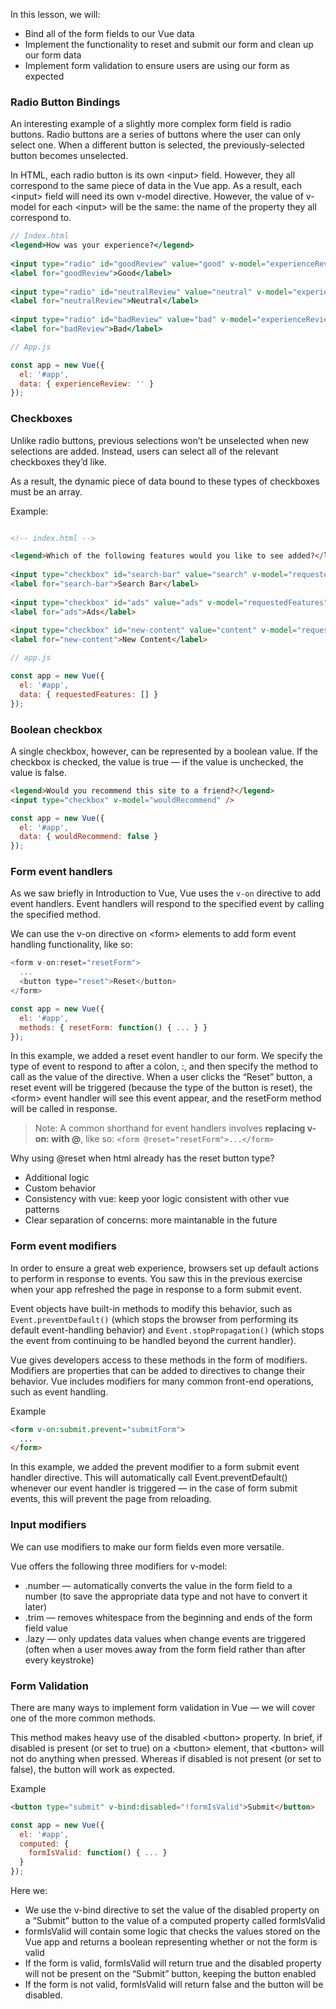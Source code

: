 In this lesson, we will:

- Bind all of the form fields to our Vue data
- Implement the functionality to reset and submit our form and clean up our form data
- Implement form validation to ensure users are using our form as expected

### Radio Button Bindings

An interesting example of a slightly more complex form field is radio buttons. Radio buttons are a series of buttons where the user can only select one. When a different button is selected, the previously-selected button becomes unselected.

In HTML, each radio button is its own \<input> field. However, they all correspond to the same piece of data in the Vue app. As a result, each \<input> field will need its own v-model directive. However, the value of v-model for each \<input> will be the same: the name of the property they all correspond to.

```jsx
// Index.html
<legend>How was your experience?</legend>
 
<input type="radio" id="goodReview" value="good" v-model="experienceReview" />
<label for="goodReview">Good</label>
 
<input type="radio" id="neutralReview" value="neutral" v-model="experienceReview" />
<label for="neutralReview">Neutral</label>
 
<input type="radio" id="badReview" value="bad" v-model="experienceReview" />
<label for="badReview">Bad</label>

// App.js

const app = new Vue({ 
  el: '#app', 
  data: { experienceReview: '' } 
});
```

### Checkboxes

Unlike radio buttons, previous selections won’t be unselected when new selections are added. Instead, users can select all of the relevant checkboxes they’d like.

As a result, the dynamic piece of data bound to these types of checkboxes must be an array.

Example:

```html

<!-- index.html -->

<legend>Which of the following features would you like to see added?</legend>
 
<input type="checkbox" id="search-bar" value="search" v-model="requestedFeatures">
<label for="search-bar">Search Bar</label>
 
<input type="checkbox" id="ads" value="ads" v-model="requestedFeatures">
<label for="ads">Ads</label>
 
<input type="checkbox" id="new-content" value="content" v-model="requestedFeatures">
<label for="new-content">New Content</label>
```

```js
// app.js

const app = new Vue({ 
  el: '#app', 
  data: { requestedFeatures: [] } 
});
```

### Boolean checkbox

A single checkbox, however, can be represented by a boolean value. If the checkbox is checked, the value is true — if the value is unchecked, the value is false.

```html
<legend>Would you recommend this site to a friend?</legend>
<input type="checkbox" v-model="wouldRecommend" />
```

```js
const app = new Vue({ 
  el: '#app',
  data: { wouldRecommend: false } 
});
```

### Form event handlers

As we saw briefly in Introduction to Vue, Vue uses the `v-on` directive to add event handlers. Event handlers will respond to the specified event by calling the specified method.

We can use the v-on directive on \<form> elements to add form event handling functionality, like so:

```js
<form v-on:reset="resetForm">
  ...
  <button type="reset">Reset</button>
</form>
```

```js
const app = new Vue({ 
  el: '#app', 
  methods: { resetForm: function() { ... } }
});
```

In this example, we added a reset event handler to our form. We specify the type of event to respond to after a colon, :, and then specify the method to call as the value of the directive. When a user clicks the “Reset” button, a reset event will be triggered (because the type of the button is reset), the \<form> event handler will see this event appear, and the resetForm method will be called in response.

> Note: A common shorthand for event handlers involves **replacing v-on: with @**, like so: `<form @reset="resetForm">...</form>`

Why using @reset when html already has the reset button type?

- Additional logic
- Custom behavior
- Consistency with vue: keep yoor logic consistent with other vue patterns
- Clear separation of concerns: more maintanable in the future

### Form event modifiers

In order to ensure a great web experience, browsers set up default actions to perform in response to events. You saw this in the previous exercise when your app refreshed the page in response to a form submit event.

Event objects have built-in methods to modify this behavior, such as `Event.preventDefault()` (which stops the browser from performing its default event-handling behavior) and `Event.stopPropagation()` (which stops the event from continuing to be handled beyond the current handler).

Vue gives developers access to these methods in the form of modifiers. Modifiers are properties that can be added to directives to change their behavior. Vue includes modifiers for many common front-end operations, such as event handling.

Example

```html
<form v-on:submit.prevent="submitForm">
  ...
</form>
```

In this example, we added the prevent modifier to a form submit event handler directive. This will automatically call Event.preventDefault() whenever our event handler is triggered — in the case of form submit events, this will prevent the page from reloading.

### Input modifiers

We can use modifiers to make our form fields even more versatile.

Vue offers the following three modifiers for v-model:

- .number — automatically converts the value in the form field to a number (to save the appropriate data type and not have to convert it later)
- .trim — removes whitespace from the beginning and ends of the form field value
- .lazy — only updates data values when change events are triggered (often when a user moves away from the form field rather than after every keystroke)

### Form Validation

There are many ways to implement form validation in Vue — we will cover one of the more common methods.

This method makes heavy use of the disabled \<button> property. In brief, if disabled is present (or set to true) on a \<button> element, that \<button> will not do anything when pressed. Whereas if disabled is not present (or set to false), the button will work as expected.

Example

```html
<button type="submit" v-bind:disabled="!formIsValid">Submit</button>
```

```js
const app = new Vue({ 
  el: '#app', 
  computed: { 
    formIsValid: function() { ... } 
  }
});
```

Here we:

- We use the v-bind directive to set the value of the disabled property on a “Submit” button to the value of a computed property called formIsValid
- formIsValid will contain some logic that checks the values stored on the Vue app and returns a boolean representing whether or not the form is valid
- If the form is valid, formIsValid will return true and the disabled property will not be present on the “Submit” button, keeping the button enabled
- If the form is not valid, formIsValid will return false and the button will be disabled.
